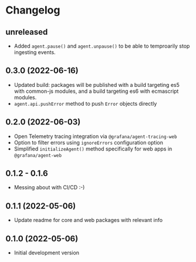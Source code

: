 # Changelog

## unreleased

* Added `agent.pause()` and `agent.unpause()` to be able to temproarily stop
ingesting events.

## 0.3.0 (2022-06-16)

- Updated build: packages will be published with a build targeting es5 with common-js modules,
  and a build targeting es6 with ecmascript modules.
- `agent.api.pushError` method to push `Error` objects directly

## 0.2.0 (2022-06-03)

- Open Telemetry tracing integration via `@grafana/agent-tracing-web`
- Option to filter errors using `ignoreErrors` configuration option
- Simplified `initializeAgent()` method specifically for web apps in `@grafana/agent-web`

## 0.1.2 - 0.1.6

- Messing about with CI/CD :-)

## 0.1.1 (2022-05-06)

- Update readme for core and web packages with relevant info

## 0.1.0 (2022-05-06)

- Initial development version
